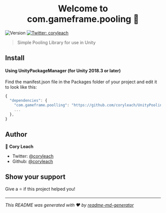 <h1 align="center">Welcome to com.gameframe.pooling 👋</h1>
<p>
  <img alt="Version" src="https://img.shields.io/badge/version-1.0.0-blue.svg?cacheSeconds=2592000" />
  <a href="https://twitter.com/coryleach">
    <img alt="Twitter: coryleach" src="https://img.shields.io/twitter/follow/coryleach.svg?style=social" target="_blank" />
  </a>
</p>

> Simple Pooling Library for use in Unity

## Install 

#### Using UnityPackageManager (for Unity 2018.3 or later)

Find the manifest.json file in the Packages folder of your project and edit it to look like this:
```js
{
  "dependencies": {
    "com.gameframe.poolling": "https://github.com/coryleach/UnityPooling.git#1.0.0",
    ...
  },
}
```

## Author

👤 **Cory Leach**

* Twitter: [@coryleach](https://twitter.com/coryleach)
* Github: [@coryleach](https://github.com/coryleach)

## Show your support

Give a ⭐️ if this project helped you!

***
_This README was generated with ❤️ by [readme-md-generator](https://github.com/kefranabg/readme-md-generator)_

